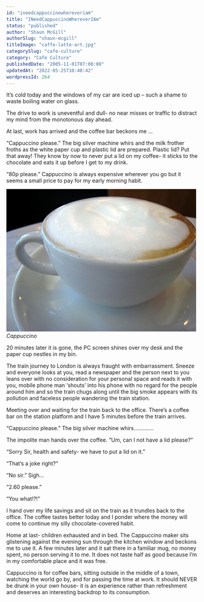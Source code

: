 ```yaml
---
id: "ineedcappuccinowhereveriam"
title: "INeedCappuccinoWhereverIAm"
status: "published"
author: "Shaun McGill"
authorSlug: "shaun-mcgill"
titleImage: "caffe-latte-art.jpg"
categorySlug: "cafe-culture"
category: "Cafe Culture"
publishedDate: "2005-11-01T07:00:00"
updatedAt: "2022-05-25T10:40:42"
wordpressId: 264
---
```


It’s cold today and the windows of my car are iced up – such a shame to waste boiling water on glass.

The drive to work is uneventful and dull- no near misses or traffic to distract my mind from the monotonous day ahead.

At last, work has arrived and the coffee bar beckons me …

“Cappuccino please.” The big silver machine whirs and the milk frother froths as the white paper cup and plastic lid are prepared. Plastic lid? Put that away! They know by now to never put a lid on my coffee- it sticks to the chocolate and eats it up before I get to my drink.

“80p please.” Cappuccino is always expensive wherever you go but it seems a small price to pay for my early morning habit.

![Cappuccino](cappuccino-coffee.jpg)  
*Cappuccino*

20 minutes later it is gone, the PC screen shines over my desk and the paper cup nestles in my bin.

The train journey to London is always fraught with embarrassment. Sneeze and everyone looks at you, read a newspaper and the person next to you leans over with no consideration for your personal space and reads it with you, mobile phone man ‘shouts’ into his phone with no regard for the people around him and so the train chugs along until the big smoke appears with its pollution and faceless people wandering the train station.

Meeting over and waiting for the train back to the office. There’s a coffee bar on the station platform and I have 5 minutes before the train arrives.

“Cappuccino please.” The big silver machine whirs………….

The impolite man hands over the coffee. “Um, can I not have a lid please?”

“Sorry Sir, health and safety- we have to put a lid on it.”

“That’s a joke right?”

“No sir.” Sigh…

“2.60 please.”

“You what!?!”

I hand over my life savings and sit on the train as it trundles back to the office. The coffee tastes better today and I ponder where the money will come to continue my silly chocolate-covered habit.

Home at last- children exhausted and in bed. The Cappuccino maker sits glistening against the evening sun through the kitchen window and beckons me to use it. A few minutes later and it sat there in a familiar mug, no money spent, no person serving it to me. It does not taste half as good because I’m in my comfortable place and it was free.

Cappuccino is for coffee bars, sitting outside in the middle of a town, watching the world go by, and for passing the time at work. It should NEVER be drunk in your own house- it is an experience rather than refreshment and deserves an interesting backdrop to its consumption.
